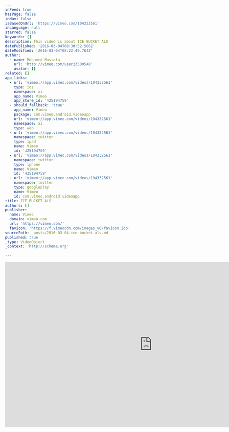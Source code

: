 ```yaml
---
inFeed: true
hasPage: false
inNav: false
isBasedOnUrl: 'https://vimeo.com/104332561'
inLanguage: null
starred: false
keywords: []
description: This video is about ICE BUCKET ALS
datePublished: '2016-03-04T08:30:52.566Z'
dateModified: '2016-03-04T08:22:49.764Z'
author:
  - name: Mohamed Mustafa
    url: 'http://vimeo.com/user23500548'
    avatar: {}
related: []
app_links:
  - url: 'vimeo://app.vimeo.com/videos/104332561'
    type: ios
    namespace: ai
    app_name: Vimeo
    app_store_id: '425194759'
  - should_fallback: 'true'
    app_name: Vimeo
    package: com.vimeo.android.videoapp
    url: 'vimeo://app.vimeo.com/videos/104332561'
    namespace: ai
    type: web
  - url: 'vimeo://app.vimeo.com/videos/104332561'
    namespace: twitter
    type: ipad
    name: Vimeo
    id: '425194759'
  - url: 'vimeo://app.vimeo.com/videos/104332561'
    namespace: twitter
    type: iphone
    name: Vimeo
    id: '425194759'
  - url: 'vimeo://app.vimeo.com/videos/104332561'
    namespace: twitter
    type: googleplay
    name: Vimeo
    id: com.vimeo.android.videoapp
title: ICE BUCKET ALS
authors: []
publisher:
  name: Vimeo
  domain: vimeo.com
  url: 'https://vimeo.com/'
  favicon: 'https://f.vimeocdn.com/images_v6/favicon.ico'
sourcePath: _posts/2016-03-04-ice-bucket-als.md
published: true
_type: VideoObject
_context: 'http://schema.org'

---
```

<iframe src="https://cdn.embedly.com/widgets/media.html?src=https%3A%2F%2Fplayer.vimeo.com%2Fvideo%2F104332561&amp;url=https%3A%2F%2Fvimeo.com%2F104332561&amp;image=http%3A%2F%2Fi.vimeocdn.com%2Fvideo%2F486845630_960.jpg&amp;key=b7d04c9b404c499eba89ee7072e1c4f7&amp;type=text%2Fhtml&amp;schema=vimeo" width="960" height="540" scrolling="no" frameborder="0" allowfullscreen="allowfullscreen" style=""></iframe>
